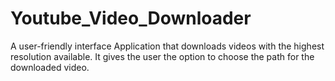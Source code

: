 # Youtube_Video_Downloader
 A user-friendly interface Application that downloads videos with the highest resolution available. It gives the user the option to choose the path for the downloaded video.
